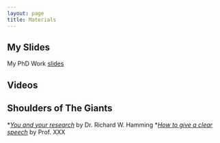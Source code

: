 ```yaml
---
layout: page
title: Materials
---
```


## My Slides

My PhD Work [slides](XXX)

## Videos

## Shoulders of The Giants

*[*You and your research*](youandyourresearch.html) by Dr. Richard W. Hamming
*[*How to give a clear speech*](XXX) by Prof. XXX 